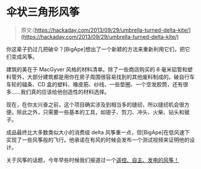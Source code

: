 # 伞状三角形风筝

> 原文:[https://hackaday.com/2013/09/29/umbrella-turned-delta-kite/](https://hackaday.com/2013/09/29/umbrella-turned-delta-kite/)

你这辈子扔过几把破伞？[BigApe]想出了一个新颖的方法来重新利用它们，把它们变成风筝。

建筑的美在于 MacGyver 风格的材料清单。除了一些商店购买的 8 毫米铝管和塑料管外，大部分建筑都是用你在房子周围很容易找到的其他废料制成的。破自行车车轮的辐条、CD 盒的塑料、橡皮筋、纱线、一些垫圈、一个空发胶筒，还有很多……我们真的应该给他创造性的材料选择。

现在，在你太兴奋之前，这个项目确实涉及到相当多的缝纫，所以缝纫机会很方便。除此之外，只需要一些基本的工具，如钳子、剪刀、冲头、火柴、钻头和锯子。

成品最终比大多数类似大小的消费级 delta 风筝重一点，但[BigApe]在低风速下实现了一些风筝般的飞行。他承诺在有风的时候会发布一个测试视频来证明他的设计。

关于风筝的话题，今年早些时候我们报道过一个[遥控、自主、发电的风筝！](http://hackaday.com/2013/02/24/a-remote-controlled-autonomous-kite-generates-power/)
